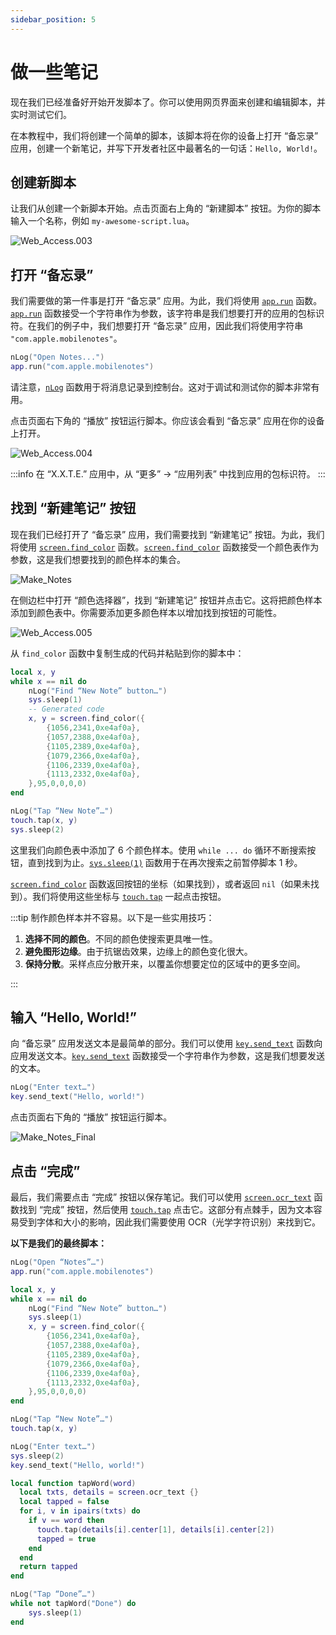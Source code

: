 ```yaml
---
sidebar_position: 5
---
```


# 做一些笔记

现在我们已经准备好开始开发脚本了。你可以使用网页界面来创建和编辑脚本，并实时测试它们。

在本教程中，我们将创建一个简单的脚本，该脚本将在你的设备上打开 “备忘录” 应用，创建一个新笔记，并写下开发者社区中最著名的一句话：`Hello, World!`。

## 创建新脚本

让我们从创建一个新脚本开始。点击页面右上角的 “新建脚本” 按钮。为你的脚本输入一个名称，例如 `my-awesome-script.lua`。

![Web_Access.003](./img/Web_Access.003.png)

## 打开 “备忘录”

我们需要做的第一件事是打开 “备忘录” 应用。为此，我们将使用 [`app.run`](../lua-manual/app.md#运行-app-apprun) 函数。[`app.run`](../lua-manual/app.md#运行-app-apprun) 函数接受一个字符串作为参数，该字符串是我们想要打开的应用的包标识符。在我们的例子中，我们想要打开 “备忘录” 应用，因此我们将使用字符串 `"com.apple.mobilenotes"`。

```lua
nLog("Open Notes...")
app.run("com.apple.mobilenotes")
```

请注意，[`nLog`](../lua-manual/appendix/logging-facilities.md#nlog) 函数用于将消息记录到控制台。这对于调试和测试你的脚本非常有用。

点击页面右下角的 “播放” 按钮运行脚本。你应该会看到 “备忘录” 应用在你的设备上打开。

![Web_Access.004](./img/Web_Access.004.png)

:::info
在 “X.X.T.E.” 应用中，从 “更多” → “应用列表” 中找到应用的包标识符。
:::

## 找到 “新建笔记” 按钮

现在我们已经打开了 “备忘录” 应用，我们需要找到 “新建笔记” 按钮。为此，我们将使用 [`screen.find_color`](../lua-manual/screen.md#-多点相似度模式找色-screenfind_color) 函数。[`screen.find_color`](../lua-manual/screen.md#-多点相似度模式找色-screenfind_color) 函数接受一个颜色表作为参数，这是我们想要找到的颜色样本的集合。

![Make_Notes](./img/Make_Notes.gif)

在侧边栏中打开 “颜色选择器”，找到 “新建笔记” 按钮并点击它。这将把颜色样本添加到颜色表中。你需要添加更多颜色样本以增加找到按钮的可能性。

![Web_Access.005](./img/Web_Access.005.png)

从 `find_color` 函数中复制生成的代码并粘贴到你的脚本中：

```lua
local x, y
while x == nil do
    nLog("Find “New Note” button…")
    sys.sleep(1)
    -- Generated code
    x, y = screen.find_color({
        {1056,2341,0xe4af0a},
        {1057,2388,0xe4af0a},
        {1105,2389,0xe4af0a},
        {1079,2366,0xe4af0a},
        {1106,2339,0xe4af0a},
        {1113,2332,0xe4af0a},
    },95,0,0,0,0)
end

nLog("Tap “New Note”…")
touch.tap(x, y)
sys.sleep(2)
```

这里我们向颜色表中添加了 6 个颜色样本。使用 `while ... do` 循环不断搜索按钮，直到找到为止。[`sys.sleep(1)`](../lua-manual/sys.md#-秒级延迟-syssleep) 函数用于在再次搜索之前暂停脚本 1 秒。

[`screen.find_color`](../lua-manual/screen.md#-多点相似度模式找色-screenfind_color) 函数返回按钮的坐标（如果找到），或者返回 `nil`（如果未找到）。我们将使用这些坐标与 [`touch.tap`](../lua-manual/touch.md#模拟手指轻触一次屏幕-touchtap) 一起点击按钮。

:::tip
制作颜色样本并不容易。以下是一些实用技巧：

1. **选择不同的颜色**。不同的颜色使搜索更具唯一性。
2. **避免图形边缘**。由于抗锯齿效果，边缘上的颜色变化很大。
3. **保持分散**。采样点应分散开来，以覆盖你想要定位的区域中的更多空间。

:::

## 输入 “Hello, World!”

向 “备忘录” 应用发送文本是最简单的部分。我们可以使用 [`key.send_text`](../lua-manual/key.md#模拟键入文本-keysend_text) 函数向应用发送文本。[`key.send_text`](../lua-manual/key.md#模拟键入文本-keysend_text) 函数接受一个字符串作为参数，这是我们想要发送的文本。

```lua
nLog("Enter text…")
key.send_text("Hello, world!")
```

点击页面右下角的 “播放” 按钮运行脚本。

![Make_Notes_Final](./img/Make_Notes_Final.gif)

## 点击 “完成”

最后，我们需要点击 “完成” 按钮以保存笔记。我们可以使用 [`screen.ocr_text`](../lua-manual/screen.md#-屏幕光学字符识别-screenocr_text) 函数找到 “完成” 按钮，然后使用 [`touch.tap`](../lua-manual/touch.md#模拟手指轻触一次屏幕-touchtap) 点击它。这部分有点棘手，因为文本容易受到字体和大小的影响，因此我们需要使用 OCR（光学字符识别）来找到它。

**以下是我们的最终脚本：**

```lua
nLog("Open “Notes”…")
app.run("com.apple.mobilenotes")

local x, y
while x == nil do
    nLog("Find “New Note” button…")
    sys.sleep(1)
    x, y = screen.find_color({
        {1056,2341,0xe4af0a},
        {1057,2388,0xe4af0a},
        {1105,2389,0xe4af0a},
        {1079,2366,0xe4af0a},
        {1106,2339,0xe4af0a},
        {1113,2332,0xe4af0a},
    },95,0,0,0,0)
end

nLog("Tap “New Note”…")
touch.tap(x, y)

nLog("Enter text…")
sys.sleep(2)
key.send_text("Hello, world!")

local function tapWord(word)
  local txts, details = screen.ocr_text {}
  local tapped = false
  for i, v in ipairs(txts) do
    if v == word then
      touch.tap(details[i].center[1], details[i].center[2])
      tapped = true
    end
  end
  return tapped
end

nLog("Tap “Done”…")
while not tapWord("Done") do
    sys.sleep(1)
end
```
